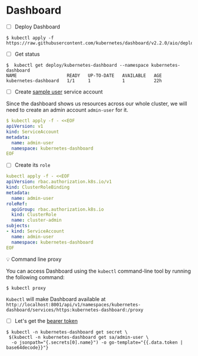 # Dashboard

- [ ] Deploy Dashboard

```
$ kubectl apply -f https://raw.githubusercontent.com/kubernetes/dashboard/v2.2.0/aio/deploy/recommended.yaml
```

- [ ] Get status

```
$  kubectl get deploy/kubernetes-dashboard --namespace kubernetes-dashboard
NAME                   READY   UP-TO-DATE   AVAILABLE   AGE
kubernetes-dashboard   1/1     1            1           22h
```

- [ ] Create [sample user](https://github.com/kubernetes/dashboard/blob/master/docs/user/access-control/creating-sample-user.md) service account

Since the dashboard shows us resources across our whole cluster, we will need to create an admin account `admin-user` for it.

```yaml
$ kubectl apply -f - <<EOF
apiVersion: v1
kind: ServiceAccount
metadata:
  name: admin-user
  namespace: kubernetes-dashboard
EOF
```

- [ ] Create its `role`

```yaml
kubectl apply -f - <<EOF
apiVersion: rbac.authorization.k8s.io/v1
kind: ClusterRoleBinding
metadata:
  name: admin-user
roleRef:
  apiGroup: rbac.authorization.k8s.io
  kind: ClusterRole
  name: cluster-admin
subjects:
- kind: ServiceAccount
  name: admin-user
  namespace: kubernetes-dashboard
EOF
```

:bulb: Command line proxy

You can access Dashboard using the `kubectl` command-line tool by running the following command:

```
$ kubectl proxy
```

`Kubectl` will make Dashboard available at `http://localhost:8001/api/v1/namespaces/kubernetes-dashboard/services/https:kubernetes-dashboard:/proxy`

- [ ] Let's get the [bearer token](https://github.com/kubernetes/dashboard/blob/master/docs/user/access-control/creating-sample-user.md#getting-a-bearer-token)

```
$ kubectl -n kubernetes-dashboard get secret \
 $(kubectl -n kubernetes-dashboard get sa/admin-user \
  -o jsonpath="{.secrets[0].name}") -o go-template="{{.data.token | base64decode}}"}
 ```
 
 
